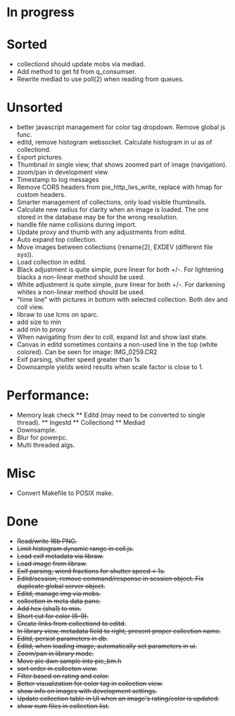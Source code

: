 # In progress

# Sorted
* collectiond should update mobs via mediad.
* Add method to get fd from q_consumser.
* Rewrite mediad to use poll(2) when reading from queues.

# Unsorted
* better javascript management for color tag dropdown. Remove global
  js func.
* editd, remove histogram websocket. Calculate histogram in ui as of
  collectiond.
* Export pictures.
* Thumbnail in single view, that shows zoomed part of image (navigation).
* zoom/pan in development view
* Timestamp to log messages
* Remove CORS headers from pie_http_lws_write, replace with hmap for
  custom headers.
* Smarter management of collections, only load visible thumbnails.
* Calculate new radius for clarity when an image is loaded. The one
  stored in the database may be for the wrong resolution.
* handle file name collisions during import.
* Update proxy and thumb with any adjustments from editd.
* Auto expand top collection.
* Move images between collections (rename(2), EXDEV (different file
  sys)).
* Load collection in editd.
* Black adjustment is quite simple, pure linear for both +/-. For
  lightening blacks a non-linear method should be used.
* White adjustment is quite simple, pure linear for both +/-. For
  darkening whites a non-linear method should be used.
* "time line" with pictures in bottom with selected collection. Both
  dev and coll view.
* libraw to use lcms on sparc.
* add size to min
* add min to proxy
* When navigating from dev to coll, expand list and show last state.
* Canvas in editd sometimes contains a non-used line in the top (white
  colored). Can be seen for image: IMG_0259.CR2
* Exif parsing, shutter speed greater than 1s
* Downsample yields weird results when scale factor is close to 1.

# Performance:
* Memory leak check
** Editd (may need to be converted to single thread).
** Ingestd
** Collectiond
** Mediad
* Downsample.
* Blur for powerpc.
* Multi threaded algs.

# Misc
* Convert Makefile to POSIX make.

# Done

* ~~Read/write 16b PNG.~~
* ~~Limit histogram dynamic range in coll.js.~~
* ~~Load exif metadata via libraw.~~
* ~~Load image from libraw.~~
* ~~Exif parsing, wierd fractions for shutter speed < 1s.~~
* ~~Editd/session, remove command/response in session object.
  Fix duplicate global server object.~~
* ~~Editd, manage img via mobs.~~
* ~~collection in meta data pane.~~
* ~~Add hex (sha1) to min.~~
* ~~Short cut for color (6-9).~~
* ~~Create links from collectiond to editd.~~
* ~~In library view, metadata field to right, present proper collection
  name.~~
* ~~Editd, persist parameters in db.~~
* ~~Editd, when loading image, automatically set parameters in ui.~~
* ~~Zoom/pan in library mode.~~
* ~~Move pie dwn sample into pie_bm.h~~
* ~~sort order in collecton view.~~
* ~~Filter based on rating and color.~~
* ~~Better visualization for color tag in collection view.~~
* ~~show info on images with development settings.~~
* ~~Update collection table in UI when an image's rating/color is updated.~~
* ~~show num files in collection list.~~
